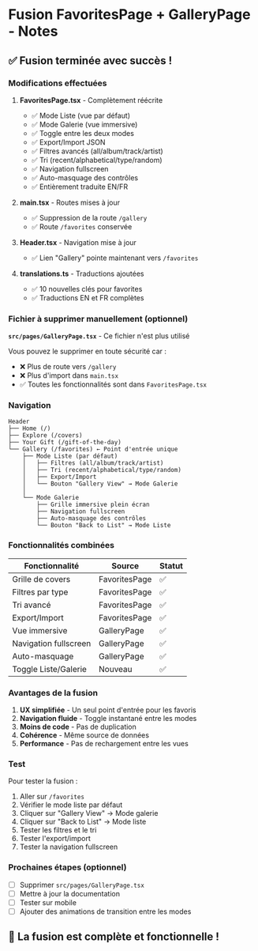 # Fusion FavoritesPage + GalleryPage - Notes

## ✅ Fusion terminée avec succès !

### Modifications effectuées

1. **FavoritesPage.tsx** - Complètement réécrite
   - ✅ Mode Liste (vue par défaut)
   - ✅ Mode Galerie (vue immersive)
   - ✅ Toggle entre les deux modes
   - ✅ Export/Import JSON
   - ✅ Filtres avancés (all/album/track/artist)
   - ✅ Tri (recent/alphabetical/type/random)
   - ✅ Navigation fullscreen
   - ✅ Auto-masquage des contrôles
   - ✅ Entièrement traduite EN/FR

2. **main.tsx** - Routes mises à jour
   - ✅ Suppression de la route `/gallery`
   - ✅ Route `/favorites` conservée

3. **Header.tsx** - Navigation mise à jour
   - ✅ Lien "Gallery" pointe maintenant vers `/favorites`

4. **translations.ts** - Traductions ajoutées
   - ✅ 10 nouvelles clés pour favorites
   - ✅ Traductions EN et FR complètes

### Fichier à supprimer manuellement (optionnel)

**`src/pages/GalleryPage.tsx`** - Ce fichier n'est plus utilisé

Vous pouvez le supprimer en toute sécurité car :
- ❌ Plus de route vers `/gallery`
- ❌ Plus d'import dans `main.tsx`
- ✅ Toutes les fonctionnalités sont dans `FavoritesPage.tsx`

### Navigation

```
Header
├── Home (/)
├── Explore (/covers)
├── Your Gift (/gift-of-the-day)
└── Gallery (/favorites) ← Point d'entrée unique
    ├── Mode Liste (par défaut)
    │   ├── Filtres (all/album/track/artist)
    │   ├── Tri (recent/alphabetical/type/random)
    │   ├── Export/Import
    │   └── Bouton "Gallery View" → Mode Galerie
    │
    └── Mode Galerie
        ├── Grille immersive plein écran
        ├── Navigation fullscreen
        ├── Auto-masquage des contrôles
        └── Bouton "Back to List" → Mode Liste
```

### Fonctionnalités combinées

| Fonctionnalité | Source | Statut |
|----------------|--------|--------|
| Grille de covers | FavoritesPage | ✅ |
| Filtres par type | FavoritesPage | ✅ |
| Tri avancé | FavoritesPage | ✅ |
| Export/Import | FavoritesPage | ✅ |
| Vue immersive | GalleryPage | ✅ |
| Navigation fullscreen | GalleryPage | ✅ |
| Auto-masquage | GalleryPage | ✅ |
| Toggle Liste/Galerie | Nouveau | ✅ |

### Avantages de la fusion

1. **UX simplifiée** - Un seul point d'entrée pour les favoris
2. **Navigation fluide** - Toggle instantané entre les modes
3. **Moins de code** - Pas de duplication
4. **Cohérence** - Même source de données
5. **Performance** - Pas de rechargement entre les vues

### Test

Pour tester la fusion :

1. Aller sur `/favorites`
2. Vérifier le mode liste par défaut
3. Cliquer sur "Gallery View" → Mode galerie
4. Cliquer sur "Back to List" → Mode liste
5. Tester les filtres et le tri
6. Tester l'export/import
7. Tester la navigation fullscreen

### Prochaines étapes (optionnel)

- [ ] Supprimer `src/pages/GalleryPage.tsx`
- [ ] Mettre à jour la documentation
- [ ] Tester sur mobile
- [ ] Ajouter des animations de transition entre les modes

## 🎉 La fusion est complète et fonctionnelle !
